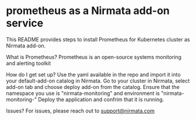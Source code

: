 # prometheus as a Nirmata add-on service

This README provides steps to install Prometheus for Kubernetes cluster as Nirmata add-on.

What is  Prometheus?
Prometheus is an open-source systems monitoring and alerting toolkit
 
How do I get set up?
Use the yaml available in the repo and import it into your default-add-on catalog in Nirmata.
Go to your cluster in Nirmata, select add-on tab and choose deploy add-on from the catalog.
Ensure that the namespace you use is "nirmata-monitoring" and environment is "nirmata-monitoring-<cluster-name>"
Deploy the application and confrim that it is running. 

Issues?
For issues, please reach out to support@nirmata.com
